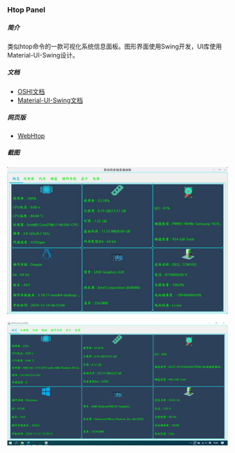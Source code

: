 ### Htop Panel

##### 简介

类似htop命令的一款可视化系统信息面板。图形界面使用Swing开发，UI库使用Material-UI-Swing设计。

##### 文档

- [OSHI文档](https://github.com/oshi/oshi)
- [Material-UI-Swing文档](https://github.com/vincenzopalazzo/material-ui-swing)

##### 网页版

- [WebHtop](https://github.com/mhc2910463910/Web-Htop)

##### 截图

![](screen/linux.jpg)

![](screen/windows.png)